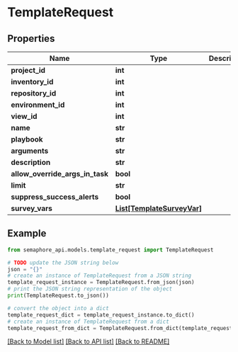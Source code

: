 # TemplateRequest


## Properties

Name | Type | Description | Notes
------------ | ------------- | ------------- | -------------
**project_id** | **int** |  | [optional] 
**inventory_id** | **int** |  | [optional] 
**repository_id** | **int** |  | [optional] 
**environment_id** | **int** |  | [optional] 
**view_id** | **int** |  | [optional] 
**name** | **str** |  | [optional] 
**playbook** | **str** |  | [optional] 
**arguments** | **str** |  | [optional] 
**description** | **str** |  | [optional] 
**allow_override_args_in_task** | **bool** |  | [optional] 
**limit** | **str** |  | [optional] 
**suppress_success_alerts** | **bool** |  | [optional] 
**survey_vars** | [**List[TemplateSurveyVar]**](TemplateSurveyVar.md) |  | [optional] 

## Example

```python
from semaphore_api.models.template_request import TemplateRequest

# TODO update the JSON string below
json = "{}"
# create an instance of TemplateRequest from a JSON string
template_request_instance = TemplateRequest.from_json(json)
# print the JSON string representation of the object
print(TemplateRequest.to_json())

# convert the object into a dict
template_request_dict = template_request_instance.to_dict()
# create an instance of TemplateRequest from a dict
template_request_from_dict = TemplateRequest.from_dict(template_request_dict)
```
[[Back to Model list]](../README.md#documentation-for-models) [[Back to API list]](../README.md#documentation-for-api-endpoints) [[Back to README]](../README.md)


